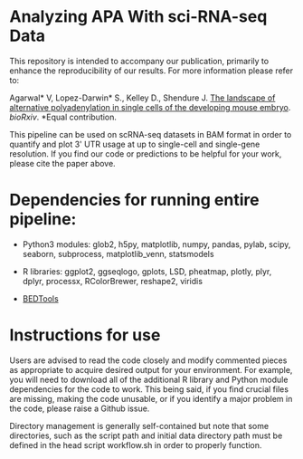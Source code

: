 # Analyzing APA With sci-RNA-seq Data 

This repository is intended to accompany our publication, primarily to enhance the reproducibility of our results. For more information please refer to:

Agarwal* V, Lopez-Darwin* S., Kelley D., Shendure J. [The landscape of alternative polyadenylation in single cells of the developing mouse embryo](https://www.biorxiv.org/content/10.1101/2021.01.21.427498v2). _bioRxiv_. *Equal contribution.

This pipeline can be used on scRNA-seq datasets in BAM format in order to quantify and plot 3' UTR usage at up to single-cell and single-gene resolution. If you find our code or predictions to be helpful for your work, please cite the paper above.


# Dependencies for running entire pipeline:
* Python3 modules: glob2, h5py, matplotlib, numpy, pandas, pylab, scipy, seaborn, subprocess, matplotlib_venn, statsmodels

* R libraries: ggplot2, ggseqlogo, gplots, LSD, pheatmap, plotly, plyr, dplyr, processx, RColorBrewer, reshape2, viridis

* [BEDTools](https://github.com/arq5x/bedtools2/releases)

# Instructions for use

Users are advised to read the code closely and modify commented pieces as appropriate to acquire
desired output for your environment. For example, you will need to download all of the additional
R library and Python module dependencies for the code to work. This being said, if you find crucial
files are missing, making the code unusable, or if you identify a major problem in the code, please
raise a Github issue.

Directory management is generally self-contained but note that some directories, such as the script path and initial data directory path must be defined in the head script workflow.sh in order to properly function.
